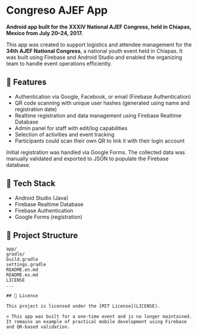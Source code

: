 # Congreso AJEF App

**Android app built for the XXXIV National AJEF Congress, held in Chiapas, Mexico from July 20–24, 2017.**

This app was created to support logistics and attendee management for the **34th AJEF National Congress**, a national youth event held in Chiapas. It was built using Firebase and Android Studio and enabled the organizing team to handle event operations efficiently.

## 🧩 Features

- Authentication via Google, Facebook, or email (Firebase Authentication)
- QR code scanning with unique user hashes (generated using name and registration date)
- Realtime registration and data management using Firebase Realtime Database
- Admin panel for staff with edit/log capabilities
- Selection of activities and event tracking
- Participants could scan their own QR to link it with their login account

Initial registration was handled via Google Forms. The collected data was manually validated and exported to JSON to populate the Firebase database.

## 🔧 Tech Stack

- Android Studio (Java)
- Firebase Realtime Database
- Firebase Authentication
- Google Forms (registration)

## 📁 Project Structure

```
app/
gradle/
build.gradle
settings.gradle
README.en.md
README.es.md
LICENSE
...

## 📜 License

This project is licensed under the [MIT License](LICENSE).

> This app was built for a one-time event and is no longer maintained. It remains an example of practical mobile development using Firebase and QR-based validation.
